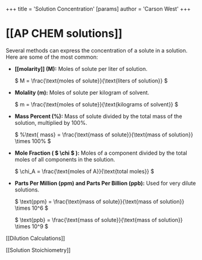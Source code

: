 +++
 title = 'Solution Concentration'
[params]
	author = 'Carson West'
+++
# [[AP CHEM solutions]]
Several methods can express the concentration of a solute in a solution.  Here are some of the most common:

* **[[molarity]] (M):**  Moles of solute per liter of solution.

     $ M = \frac{\text{moles of solute}}{\text{liters of solution}} $ 

* **Molality (m):** Moles of solute per kilogram of solvent.

     $ m = \frac{\text{moles of solute}}{\text{kilograms of solvent}} $ 

* **Mass Percent (%):** Mass of solute divided by the total mass of the solution, multiplied by 100%.

     $ \%\text{ mass} = \frac{\text{mass of solute}}{\text{mass of solution}} \times 100\% $ 

* **Mole Fraction ( $ \chi $ ):** Moles of a component divided by the total moles of all components in the solution.

     $ \chi_A = \frac{\text{moles of A}}{\text{total moles}} $ 

* **Parts Per Million (ppm) and Parts Per Billion (ppb):**  Used for very dilute solutions.

     $ \text{ppm} = \frac{\text{mass of solute}}{\text{mass of solution}} \times 10^6 $ 

     $ \text{ppb} = \frac{\text{mass of solute}}{\text{mass of solution}} \times 10^9 $ 

[[Dilution Calculations]]

[[Solution Stoichiometry]]

